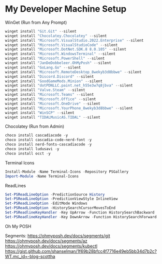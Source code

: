 # My Developer Machine Setup

WinGet (Run from Any Prompt)

``` PowerShell
winget install "Git.Git" --silent
winget install "Chocolatey.Chocolatey" --silent
winget install "Microsoft.VisualStudio.2022.Enterprise" --silent
winget install "Microsoft.VisualStudioCode" --silent
winget install "Microsoft.DotNet.SDK.8 8.0.105" --silent
winget install "Microsoft.WindowsTerminal" --silent
winget install "Microsoft.PowerShell" --silent
winget install "JanDeDobbeleer.OhMyPosh" --silent
winget install "GoLang.Go" --silent
winget install "Microsoft.RemoteDesktop_8wekyb3d8bbwe" --silent
winget install "Discord.Discord" --silent
winget install "GoodGameMods.Minion" --silent
winget install "dotPDNLLC.paint.net_h55e3w7q8jbva" --silent
winget install "Valve.Steam" --silent
winget install "Microsoft.Teams" --silent
winget install "Microsoft.Office" --silent
winget install "Microsoft.OneDrive" --silent
winget install "Microsoft.YourPhone_8wekyb3d8bbwe" --silent
winget install "WinSCP" --silent
winget install "TIDALMusicAS.TIDAL" --silent
```

Chocolatey (Run from Admin)

``` PowerShell
choco install cascadiacode -y
choco install cascadia-code-nerd-font -y
choco install nerd-fonts-cascadiacode -y
choco install ludusavi -y
choco install occt -y
```

Terminal Icons

``` PowerShell
Install-Module -Name Terminal-Icons -Repository PSGallery
Import-Module -Name Terminal-Icons
```

ReadLines

``` PowerShell
Set-PSReadLineOption -PredictionSource History
Set-PSReadLineOption -PredictionViewStyle InlineView 
Set-PSReadLineOption -EditMode Windows
Set-PSReadLineOption -HistorySearchCursorMovesToEnd
Set-PSReadlineKeyHandler -Key UpArrow -Function HistorySearchBackward
Set-PSReadlineKeyHandler -Key DownArrow -Function HistorySearchForward
```

Oh My POSH

Segments:
https://ohmyposh.dev/docs/segments/git
https://ohmyposh.dev/docs/segments/az
https://ohmyposh.dev/docs/segments/kubectl
https://gist.github.com/shanselman/1f69b28bfcc4f7716e49eb5bb34d7b2c?WT.mc_id=-blog-scottha


